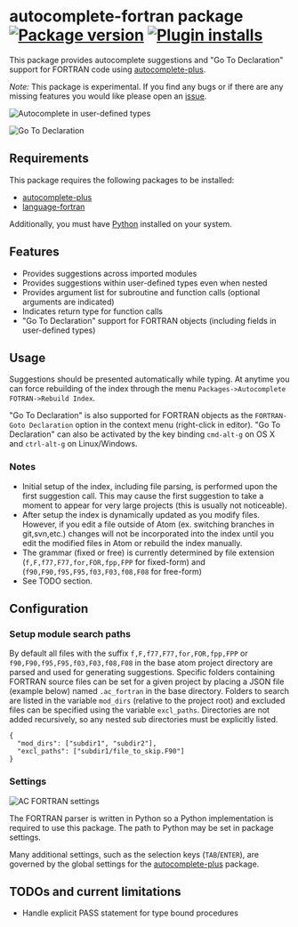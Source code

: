 # autocomplete-fortran package [![Package version](https://img.shields.io/apm/v/autocomplete-fortran.svg?style=flat-square)](https://atom.io/packages/autocomplete-fortran) [![Plugin installs](https://img.shields.io/apm/dm/autocomplete-fortran.svg?style=flat-square)](https://atom.io/packages/autocomplete-fortran)

This package provides autocomplete suggestions and "Go To Declaration" support for FORTRAN code using [autocomplete-plus](https://atom.io/packages/autocomplete-plus).

*Note:* This package is experimental. If you find any bugs or if there are any missing features you would like please open an [issue](https://github.com/hansec/autocomplete-fortran/issues).

![Autocomplete in user-defined types](http://staff.washington.edu/hansec/ac_fortran_ex1.gif)

![Go To Declaration](http://staff.washington.edu/hansec/ac_fortran_ex2.gif)

## Requirements
This package requires the following packages to be installed:
 * [autocomplete-plus](https://atom.io/packages/autocomplete-plus)
 * [language-fortran](https://atom.io/packages/language-fortran)

Additionally, you must have [Python](https://www.python.org/) installed on your system.

## Features
 * Provides suggestions across imported modules
 * Provides suggestions within user-defined types even when nested
 * Provides argument list for subroutine and function calls (optional arguments are indicated)
 * Indicates return type for function calls
 * "Go To Declaration" support for FORTRAN objects (including fields in user-defined types)

## Usage
Suggestions should be presented automatically while typing. At anytime you can force rebuilding of the index through the menu `Packages->Autocomplete FOTRAN->Rebuild Index`.

"Go To Declaration" is also supported for FORTRAN objects as the `FORTRAN-Goto Declaration` option in the context menu (right-click in editor). "Go To Declaration" can also be activated by the key binding `cmd-alt-g` on OS X and `ctrl-alt-g` on Linux/Windows.

### Notes
 * Initial setup of the index, including file parsing, is performed upon the first suggestion call. This may cause the first suggestion to take a moment to appear for very large projects (this is usually not noticeable).
 * After setup the index is dynamically updated as you modify files. However, if you edit a file outside of Atom (ex. switching branches in git,svn,etc.) changes will not be incorporated into the index until you edit the modified files in Atom or rebuild the index manually.
 * The grammar (fixed or free) is currently determined by file extension (`f,F,f77,F77,for,FOR,fpp,FPP` for fixed-form) and (`f90,F90,f95,F95,f03,F03,f08,F08` for free-form)
 * See TODO section.

## Configuration

### Setup module search paths
By default all files with the suffix `f,F,f77,F77,for,FOR,fpp,FPP` or `f90,F90,f95,F95,f03,F03,f08,F08` in the
base atom project directory are parsed and used for generating suggestions. Specific folders containing FORTRAN
source files can be set for a given project by placing a JSON file (example below) named `.ac_fortran` in the
base directory. Folders to search are listed in the variable `mod_dirs` (relative to the project root) and excluded
files can be specified using the variable `excl_paths`. Directories are not added recursively, so
any nested sub directories must be explicitly listed.

    {
      "mod_dirs": ["subdir1", "subdir2"],
      "excl_paths": ["subdir1/file_to_skip.F90"]
    }

### Settings

![AC FORTRAN settings](http://staff.washington.edu/hansec/ac_fortran_settings.png)

The FORTRAN parser is written in Python so a Python implementation is required to use this package. The path to Python may be set in package settings.

Many additional settings, such as the selection keys (`TAB`/`ENTER`), are governed by the global settings for the [autocomplete-plus](https://atom.io/packages/autocomplete-plus) package.

## TODOs and current limitations
 * Handle explicit PASS statement for type bound procedures
